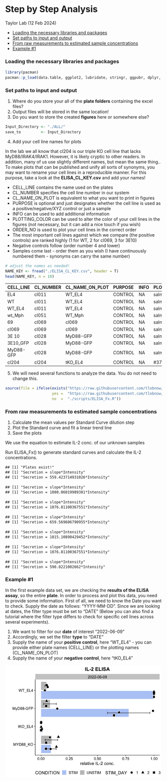 Step by Step Analysis
================
Taylor Lab
(12 Feb 2024)

- [Loading the necessary libraries and
  packages](#loading-the-necessary-libraries-and-packages)
- [Set paths to input and output](#set-paths-to-input-and-output)
- [From raw measurements to estimated sample
  concentrations](#from-raw-measurements-to-estimated-sample-concentrations)
- [Example \#1](#example-1)

### Loading the necessary libraries and packages

``` r
library(pacman)
pacman::p_load(data.table, ggplot2, lubridate, stringr, ggpubr, dplyr, cowplot, readxl, scales, knitr)
```

### Set paths to input and output

1.  Where do you store your all of the **plate folders** containing the
    excel files?
2.  Output files will be stored in the same location!
3.  Do you want to store the created **figures** here or somewhere else?

``` r
Input_Directory <- "./ALL/"
save_to         <- Input_Directory
```

4.  Add your cell line names for plots

In the lab we all know that cl204 is our triple KO cell line that lacks
MyD88/IRAK4/IRAK1. However, it is likely cryptic to other readers. In
addition, many of us use slightly different names, but mean the same
thing.. To make plots that can be published and unify all sorts of
synonyms, you may want to rename your cell lines in a reproducible
manner. For this purpose, take a look at the **ELISA_CL_KEY.csv** and
add your names!

- CELL_LINE contains the name used on the plates
- CL_NUMBER specifies the cell line number in our system
- CL_NAME_ON_PLOT is equivalent to what you want to print in figures
- PURPOSE is optional and just designates whether the cell line is used
  as a positive/negative/XYZ control or just a sample
- INFO can be used to add additional information
- PLOTTING_COLOR can be used to alter the color of your cell lines in
  the figures (not necessary, but it can add a nice touch if you wish)
- ORDER_NO is used to plot your cell lines in the correct order
- The most important cell lines against which we compare (the positive
  controls) are ranked highly (1 for WT, 2 for cl069, 3 for 3E10)
- Negative controls follow (order number 4 and lower)
- Samples come last - order them as you wish (I have continuously
  numbered them - synonyms can carry the same number)

``` r
# adjust the names as needed!
NAME_KEY <- fread("./ELISA_CL_KEY.csv", header = T) 
head(NAME_KEY, n = 10)
```

<div class="kable-table">

| CELL_LINE | CL_NUMBER | CL_NAME_ON_PLOT | PURPOSE | INFO | PLOTTING_COLOR | ORDER_NO |
|:----------|:----------|:----------------|:--------|:-----|:---------------|---------:|
| EL4       | cl011     | WT_EL4          | CONTROL | NA   | salmon         |        1 |
| WT        | cl011     | WT_EL4          | CONTROL | NA   | salmon         |        1 |
| WT_EL4    | cl011     | WT_EL4          | CONTROL | NA   | salmon         |        1 |
| wt_Mph    | cl051     | WT_Mph          | CONTROL | NA   | salmon         |        1 |
| 69        | cl069     | cl069           | CONTROL | NA   | salmon         |        2 |
| cl069     | cl069     | cl069           | CONTROL | NA   | salmon         |        2 |
| 3E 10     | cl028     | MyD88-GFP       | CONTROL | NA   | salmon         |        3 |
| 3E10_GFP  | cl028     | MyD88-GFP       | CONTROL | NA   | salmon         |        3 |
| MyD88-GFP | cl028     | MyD88-GFP       | CONTROL | NA   | salmon         |        3 |
| cl204     | cl204     | tKO_EL4         | CONTROL | NA   | \#37aabd       |        4 |

</div>

5.  We will need several functions to analyze the data. You do not need
    to change this.

``` r
source(file = ifelse(exists("https://raw.githubusercontent.com/tlobnow/coding_universe/main/scripts/ELISA_Fx.R"), 
                     yes =  "https://raw.githubusercontent.com/tlobnow/coding_universe/main/scripts/ELISA_Fx.R",
                     no  =  "./scripts/ELISA_Fx.R"))
```

### From raw measurements to estimated sample concentrations

1.  Calculate the mean values per Standard Curve dilution step
2.  Plot the Standard curve and fit a linear trend line
3.  Save the plots

We use the equation to estimate IL-2 conc. of our unknown samples

Run ELISA_Fx() to generate standard curves and calculate the IL-2
concentrations.

    ## [1] "Plates exist!"
    ## [1] "Secretion = slope*Intensity"
    ## [1] "Secretion = 559.423714931026*Intensity"

    ## [1] "Secretion = slope*Intensity"
    ## [1] "Secretion = 1080.06019989381*Intensity"

    ## [1] "Secretion = slope*Intensity"
    ## [1] "Secretion = 1076.81100367551*Intensity"

    ## [1] "Secretion = slope*Intensity"
    ## [1] "Secretion = 659.569606790955*Intensity"

    ## [1] "Secretion = slope*Intensity"
    ## [1] "Secretion = 1015.10890429452*Intensity"

    ## [1] "Secretion = slope*Intensity"
    ## [1] "Secretion = 1076.81100367551*Intensity"

    ## [1] "Secretion = slope*Intensity"
    ## [1] "Secretion = 590.8221002662*Intensity"

### Example \#1

In the first example data set, we are checking the **results of the
ELISA assay**, so the entire **plate**. In order to process and plot
this data, you need to provide some information. First of all, we need
to know the Date you want to check. Supply the date as follows:
“YYYY-MM-DD”. Since we are looking at dates, the filter type must be set
to “DATE” (Below you can also find a tutorial where the filter type
differs to check for specific cell lines across several experiments).

1.  We want to filter for our **date** of interest “2022-06-09”
2.  Accordingly, we set the filter **type** to “DATE”
3.  Supply the name of your **positive control**, here “WT_EL4” - you
    can provide either plate names (CELL_LINE) or the plotting names
    (CL_NAME_ON_PLOT)
4.  Supply the name of your **negative control**, here “tKO_EL4”

![](ELISA_step_by_step_v2_files/figure-gfm/unnamed-chunk-6-1.png)<!-- -->
